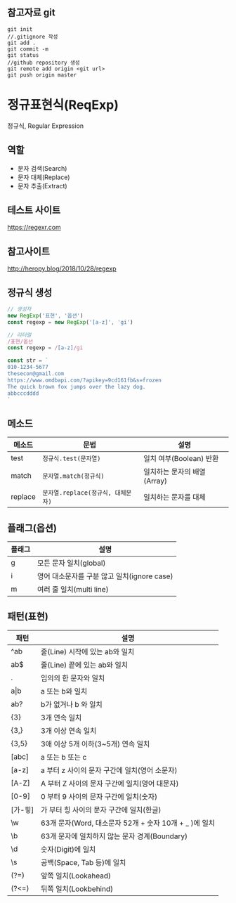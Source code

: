 ## 참고자료 git
```git
git init
//.gitignore 작성
git add .    
git commit -m
git status
//github repository 생성
git remote add origin <git url>
git push origin master
```

# 정규표현식(ReqExp)

정규식, Regular Expression

## 역할
- 문자 검색(Search)
- 문자 대체(Replace)
- 문자 추출(Extract)
## 테스트 사이트
https://regexr.com

## 참고사이트
http://heropy.blog/2018/10/28/regexp

## 정규식 생성
```js
// 생성자
new RegExp('표현', '옵션')
const regexp = new RegExp('[a-z]', 'gi')

// 리터럴
/표현/옵선
const regexp = /[a-z]/gi
```

```js
const str = `
010-1234-5677
thesecon@gmail.com
https://www.omdbapi.com/?apikey=9cd161fb&s=frozen
The quick brown fox jumps over the lazy dog.
abbcccdddd
`
```

## 메소드

메소드 | 문법 | 설명
--|--|--
test | `정규식.test(문자열)` | 일치 여부(Boolean) 반환
match | `문자열.match(정규식)` | 일치하는 문자의 배열(Array)
replace | `문자열.replace(정규식, 대체문자)` | 일치하는 문자를 대체

## 플래그(옵션)

플래그 | 설명
--|--
g | 모든 문자 일치(global)
i | 영어 대소문자를 구분 않고 일치(ignore case)
m | 여러 줄 일치(multi line)

## 패턴(표현)

패턴 | 설명
--|--
^ab | 줄(Line) 시작에 있는 ab와 일치
ab$ | 줄(Line) 끝에 있는 ab와 일치
. | 임의의 한 문자와 일치
a&verbar;b | a 또는 b와 일치
ab? | b가 없거나 b 와 일치
{3} | 3개 연속 일치
{3,} | 3개 이상 연속 일치
{3,5} | 3애 이상 5개 이하(3~5개) 연속 일치
[abc] | a 또는 b 또는 c
[a-z] | a 부터 z 사이의 문자 구간에 일치(영어 소문자)
[A-Z] | A 부터 Z 사이의 문자 구간에 일치(영어 대문자)
[0-9] | 0 부터 9 사이의 문자 구간에 일치(숫자)
[가-힣] | 가 부터 힝 사이의 문자 구간에 일치(한글)
\w | 63개 문자(Word, 대소문자 52개 + 숫자 10개 + _ )에 일치
\b | 63개 문자에 일치하지 않는 문자 경계(Boundary)
\d | 숫자(Digit)에 일치
\s| 공백(Space, Tab 등)에 일치
(?=) | 앞쪽 일치(Lookahead)
(?<=) | 뒤쪽 일치(Lookbehind)